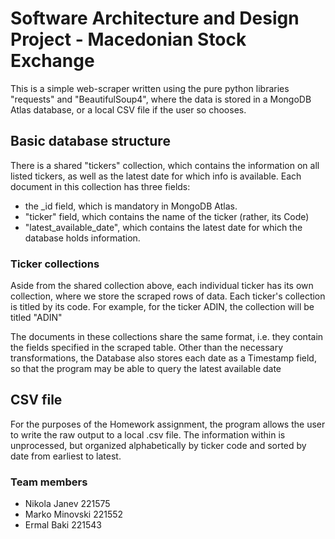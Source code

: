 # Software Architecture and Design Project - Macedonian Stock Exchange

This is a simple web-scraper written using the pure python libraries "requests" and "BeautifulSoup4", 
where the data is stored in a MongoDB Atlas database, or a local CSV file if the user so chooses.

## Basic database structure

There is a shared "tickers" collection, which contains the information on all listed tickers, as well as the latest 
date for which info is available. Each document in this collection has three fields:
- the _id field, which is mandatory in MongoDB Atlas.
- "ticker" field, which contains the name of the ticker (rather, its Code)
- "latest_available_date", which contains the latest date for which the database holds information.

### Ticker collections

Aside from the shared collection above, each individual ticker has its own collection, where we store the scraped rows
of data. Each ticker's collection is titled by its code. For example, for the ticker ADIN,
the collection will be titled "ADIN"

The documents in these collections share the same format, i.e. they contain the fields specified in the scraped table.
Other than the necessary transformations, the Database also stores each date as a Timestamp field, so that the program
may be able to query the latest available date

## CSV file

For the purposes of the Homework assignment, the program allows the user to write the raw output to a local .csv file.
The information within is unprocessed, but organized alphabetically by ticker code and sorted by date from earliest to latest.


### Team members
- Nikola Janev 221575
- Marko Minovski 221552
- Ermal Baki 221543